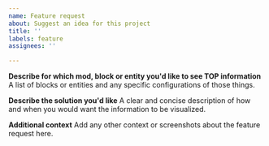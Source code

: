 ```yaml
---
name: Feature request
about: Suggest an idea for this project
title: ''
labels: feature
assignees: ''

---
```


**Describe for which mod, block or entity you'd like to see TOP information**
A list of blocks or entities and any specific configurations of those things.

**Describe the solution you'd like**
A clear and concise description of how and when you would want the information to be visualized.

**Additional context**
Add any other context or screenshots about the feature request here.
